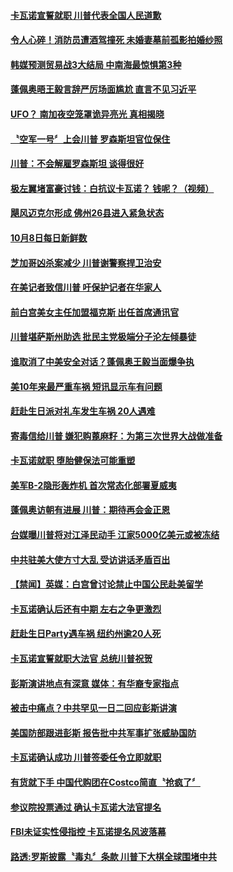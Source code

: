 #### [卡瓦诺宣誓就职 川普代表全国人民道歉](../pages/news203/a1394686.md?t=10091832) 

#### [令人心碎！消防员遭酒驾撞死 未婚妻墓前孤影拍婚纱照](../pages/news203/a1394647.md?t=10091832) 

#### [韩媒预测贸易战3大结局 中南海最惊惧第3种](../pages/news203/a1394623.md?t=10091832) 

#### [蓬佩奥晤王毅言辞严厉场面尴尬 直言不见习近平](../pages/news203/a1394546.md?t=10091832) 

#### [UFO？ 南加夜空笼罩诡异亮光 真相揭晓](../pages/news203/a1394607.md?t=10091832) 

#### [〝空军一号〞上会川普 罗森斯坦官位保住](../pages/news203/a1394581.md?t=10091832) 

#### [川普：不会解雇罗森斯坦 谈得很好](../pages/news203/a1394601.md?t=10091832) 

#### [极左翼堵富豪讨钱：白抗议卡瓦诺？ 钱呢？（视频）](../pages/news203/a1394560.md?t=10091832) 

#### [飓风迈克尔形成 佛州26县进入紧急状态](../pages/news203/a1394571.md?t=10091832) 

#### [10月8日每日新鲜数](../pages/news203/a1394553.md?t=10091832) 

#### [芝加哥凶杀案减少 川普谢警察捍卫治安](../pages/news203/a1394585.md?t=10091832) 

#### [在美记者致信川普 吁保护记者在华家人](../pages/news203/a1394583.md?t=10091832) 

#### [前白宫美女主任加盟福克斯 出任首席通讯官](../pages/news203/a1394574.md?t=10091832) 

#### [川普堪萨斯州助选 批民主党极端分子沦左倾暴徒](../pages/news203/a1394558.md?t=10091832) 

#### [谁取消了中美安全对话？蓬佩奥王毅当面爆争执](../pages/news203/a1394555.md?t=10091832) 

#### [美10年来最严重车祸 短讯显示车有问题](../pages/news203/a1394544.md?t=10091832) 

#### [赶赴生日派对礼车发生车祸 20人遇难](../pages/news203/a1394534.md?t=10091832) 

#### [寄毒信给川普 嫌犯购蓖麻籽：为第三次世界大战做准备](../pages/news203/a1394495.md?t=10091832) 

#### [卡瓦诺就职  堕胎健保法可能重塑](../pages/news203/a1394483.md?t=10091832) 

#### [美军B-2隐形轰炸机 首次常态化部署夏威夷](../pages/news203/a1394479.md?t=10091832) 

#### [蓬佩奥访朝有进展 川普：期待再会金正恩](../pages/news203/a1394474.md?t=10091832) 

#### [台媒曝川普将对江泽民动手 江家5000亿美元或被冻结](../pages/news203/a1394309.md?t=10091832) 

#### [中共驻美大使方寸大乱  受访讲话矛盾百出](../pages/news203/a1394463.md?t=10091832) 

#### [【禁闻】英媒：白宫曾讨论禁止中国公民赴美留学](../pages/news203/a1394466.md?t=10091832) 

#### [卡瓦诺确认后还有中期 左右之争更激烈](../pages/news203/a1394459.md?t=10091832) 

#### [赶赴生日Party遇车祸 纽约州逾20人死](../pages/news203/a1394449.md?t=10091832) 

#### [卡瓦诺宣誓就职大法官 总统川普祝贺](../pages/news203/a1394439.md?t=10091832) 

#### [彭斯演讲地点有深意 媒体：有华裔专家指点](../pages/news203/a1394435.md?t=10091832) 

#### [被击中痛点？中共罕见一日二回应彭斯讲演](../pages/news203/a1394409.md?t=10091832) 

#### [美国防部跟进彭斯 报告批中共军事扩张威胁国防](../pages/news203/a1394407.md?t=10091832) 

#### [卡瓦诺确认成功 川普签委任令立即就职](../pages/news203/a1394394.md?t=10091832) 

#### [有货就下手 中国代购团在Costco简直〝抢疯了〞](../pages/news203/a1394340.md?t=10091832) 

#### [参议院投票通过 确认卡瓦诺大法官提名](../pages/news203/a1394400.md?t=10091832) 

#### [FBI未证实性侵指控  卡瓦诺提名风波落幕](../pages/news203/a1394398.md?t=10091832) 

#### [路透:罗斯披露〝毒丸〞条款 川普下大棋全球围堵中共](../pages/news203/a1394373.md?t=10091832) 

